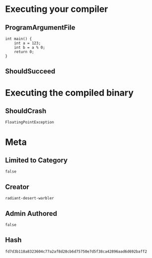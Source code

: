 # Executing your compiler

## ProgramArgumentFile

```
int main() {
    int a = 123;
    int b = a % 0;
    return 0;
}
```

## ShouldSucceed

# Executing the compiled binary

## ShouldCrash

```
FloatingPointException
```

# Meta

## Limited to Category

```
false
```

## Creator

```
radiant-desert-warbler
```

## Admin Authored

```
false
```

## Hash

```
fd7d3b118a8323604c77a2af8d28cb6d75750e7d5f38ca42896aad6d692baff2
```
